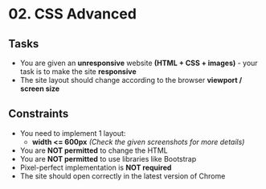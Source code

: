 # 02. CSS Advanced

## Tasks
* You are given an **unresponsive** website **(HTML + CSS + images)** - your task is to make the site **responsive**
* The site layout should change according to the browser **viewport / screen size**

## Constraints
* You need to implement 1 layout: 
	* **width <= 600px** *(Check the given screenshots for more details)*
* You are **NOT permitted** to change the HTML
* You are **NOT permitted** to use libraries like Bootstrap 
* Pixel-perfect implementation is **NOT required**
* The site should open correctly in the latest version of Chrome
 